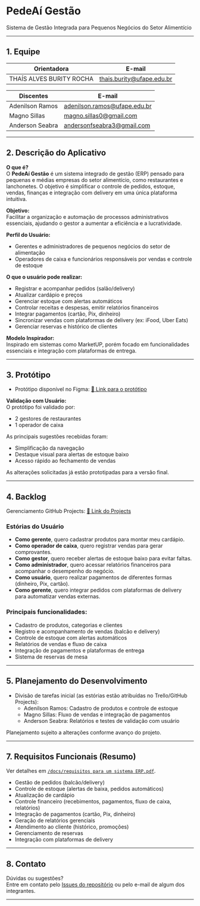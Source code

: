 # PedeAí Gestão

Sistema de Gestão Integrada para Pequenos Negócios do Setor Alimentício

---

## 1. Equipe

| Orientadora                 | E-mail                       |
|-----------------------------|------------------------------|
| THAÍS ALVES BURITY ROCHA    | thais.burity@ufape.edu.br    |

| Discentes           | E-mail                       |
|---------------------|------------------------------|
| Adenilson  Ramos    | adenilson.ramos@ufape.edu.br |
| Magno Sillas        | magno.sillas0@gmail.com      |
| Anderson Seabra     | andersonfseabra3@gmail.com   |

---

## 2. Descrição do Aplicativo

**O que é?**  
O **PedeAí Gestão** é um sistema integrado de gestão (ERP) pensado para pequenas e médias empresas do setor alimentício, como restaurantes e lanchonetes. O objetivo é simplificar o controle de pedidos, estoque, vendas, finanças e integração com delivery em uma única plataforma intuitiva.

**Objetivo:**  
Facilitar a organização e automação de processos administrativos essenciais, ajudando o gestor a aumentar a eficiência e a lucratividade.

**Perfil do Usuário:**  
- Gerentes e administradores de pequenos negócios do setor de alimentação
- Operadores de caixa e funcionários responsáveis por vendas e controle de estoque

**O que o usuário pode realizar:**
- Registrar e acompanhar pedidos (salão/delivery)
- Atualizar cardápio e preços
- Gerenciar estoque com alertas automáticos
- Controlar receitas e despesas, emitir relatórios financeiros
- Integrar pagamentos (cartão, Pix, dinheiro)
- Sincronizar vendas com plataformas de delivery (ex: iFood, Uber Eats)
- Gerenciar reservas e histórico de clientes

**Modelo Inspirador:**  
Inspirado em sistemas como MarketUP, porém focado em funcionalidades essenciais e integração com plataformas de entrega.

---

## 3. Protótipo

- Protótipo disponível no Figma: [🔗 Link para o protótipo]([COLE_AQUI_O_LINK_DO_FIGMA](https://www.figma.com/design/wL3AvazQxUGj2QCTrtWvRa/PedeA%C3%AD-Gest%C3%A3o?node-id=104599-3038&t=qBQTFmlUa3TSjEEZ-1))

**Validação com Usuário:**  
O protótipo foi validado por:
- 2 gestores de restaurantes
- 1 operador de caixa

As principais sugestões recebidas foram:
- Simplificação da navegação
- Destaque visual para alertas de estoque baixo
- Acesso rápido ao fechamento de vendas

As alterações solicitadas já estão prototipadas para a versão final.

---

## 4. Backlog

Gerenciamento GitHub Projects: [🔗 Link do Projects](https://github.com/users/AdnRamos/projects/1)

### Estórias do Usuário

- **Como gerente**, quero cadastrar produtos para montar meu cardápio.
- **Como operador de caixa**, quero registrar vendas para gerar comprovantes.
- **Como gestor**, quero receber alertas de estoque baixo para evitar faltas.
- **Como administrador**, quero acessar relatórios financeiros para acompanhar o desempenho do negócio.
- **Como usuário**, quero realizar pagamentos de diferentes formas (dinheiro, Pix, cartão).
- **Como gerente**, quero integrar pedidos com plataformas de delivery para automatizar vendas externas.

### Principais funcionalidades:

- Cadastro de produtos, categorias e clientes
- Registro e acompanhamento de vendas (balcão e delivery)
- Controle de estoque com alertas automáticos
- Relatórios de vendas e fluxo de caixa
- Integração de pagamentos e plataformas de entrega
- Sistema de reservas de mesa

---

## 5. Planejamento do Desenvolvimento

- Divisão de tarefas inicial (as estórias estão atribuídas no Trello/GitHub Projects):
    - Adenilson Ramos: Cadastro de produtos e controle de estoque
    - Magno Sillas: Fluxo de vendas e integração de pagamentos
    - Anderson Seabra: Relatórios e testes de validação com usuário

Planejamento sujeito a alterações conforme avanço do projeto.

---

## 7. Requisitos Funcionais (Resumo)

Ver detalhes em [`/docs/requisitos para um sistema ERP.pdf`](docs/requisitos%20para%20um%20sistema%20ERP.pdf).

- Gestão de pedidos (balcão/delivery)
- Controle de estoque (alertas de baixa, pedidos automáticos)
- Atualização de cardápio
- Controle financeiro (recebimentos, pagamentos, fluxo de caixa, relatórios)
- Integração de pagamentos (cartão, Pix, dinheiro)
- Geração de relatórios gerenciais
- Atendimento ao cliente (histórico, promoções)
- Gerenciamento de reservas
- Integração com plataformas de delivery

---

## 8. Contato

Dúvidas ou sugestões?  
Entre em contato pelo [Issues do repositório](https://github.com/AdnRamos/PedeAi-ERP/issues) ou pelo e-mail de algum dos integrantes.

---

